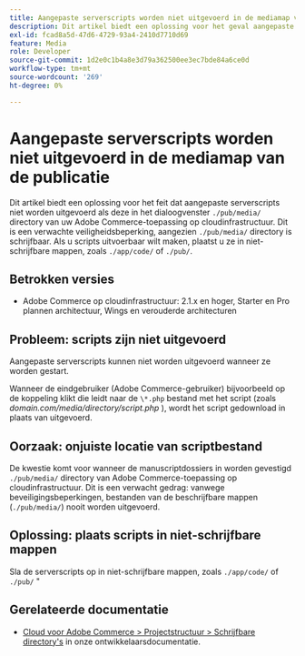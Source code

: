 ```yaml
---
title: Aangepaste serverscripts worden niet uitgevoerd in de mediamap van de publicatie
description: Dit artikel biedt een oplossing voor het geval aangepaste serverscripts niet worden uitgevoerd als ze in de ` worden geplaatst./pub/media/` directory van uw Adobe Commerce-toepassing op cloudinfrastructuur. Dit is een verwachte veiligheidsbeperking, sinds `.De map /pub/media/` kan worden geschreven. Als u scripts uitvoerbaar wilt maken, plaatst u ze in niet-schrijfbare mappen, zoals './app/code/` of `./pub/".
exl-id: fcad8a5d-47d6-4729-93a4-2410d7710d69
feature: Media
role: Developer
source-git-commit: 1d2e0c1b4a8e3d79a362500ee3ec7bde84a6ce0d
workflow-type: tm+mt
source-wordcount: '269'
ht-degree: 0%

---
```


# Aangepaste serverscripts worden niet uitgevoerd in de mediamap van de publicatie

Dit artikel biedt een oplossing voor het feit dat aangepaste serverscripts niet worden uitgevoerd als deze in het dialoogvenster `./pub/media/` directory van uw Adobe Commerce-toepassing op cloudinfrastructuur. Dit is een verwachte veiligheidsbeperking, aangezien `./pub/media/` directory is schrijfbaar. Als u scripts uitvoerbaar wilt maken, plaatst u ze in niet-schrijfbare mappen, zoals `./app/code/` of `./pub/`.

## Betrokken versies

* Adobe Commerce op cloudinfrastructuur: 2.1.x en hoger, Starter en Pro plannen architectuur, Wings en verouderde architecturen

## Probleem: scripts zijn niet uitgevoerd

Aangepaste serverscripts kunnen niet worden uitgevoerd wanneer ze worden gestart.

Wanneer de eindgebruiker (Adobe Commerce-gebruiker) bijvoorbeeld op de koppeling klikt die leidt naar de `\*.php` bestand met het script (zoals *domain.com/media/directory/script.php* ), wordt het script gedownload in plaats van uitgevoerd.

## Oorzaak: onjuiste locatie van scriptbestand

De kwestie komt voor wanneer de manuscriptdossiers in worden gevestigd `./pub/media/` directory van Adobe Commerce-toepassing op cloudinfrastructuur. Dit is een verwacht gedrag: vanwege beveiligingsbeperkingen, bestanden van de beschrijfbare mappen (`./pub/media/`) nooit worden uitgevoerd.

## Oplossing: plaats scripts in niet-schrijfbare mappen

Sla de serverscripts op in niet-schrijfbare mappen, zoals `./app/code/` of `./pub/`  &quot;

## Gerelateerde documentatie

* [Cloud voor Adobe Commerce > Projectstructuur > Schrijfbare directory&#39;s](https://devdocs.magento.com/guides/v2.3/cloud/project/project-start.html#write-dir) in onze ontwikkelaarsdocumentatie.

